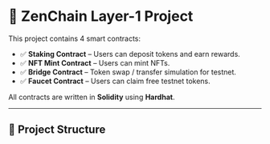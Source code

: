# 🚀 ZenChain Layer-1 Project

This project contains 4 smart contracts:  

- ✅ **Staking Contract** – Users can deposit tokens and earn rewards.  
- ✅ **NFT Mint Contract** – Users can mint NFTs.  
- ✅ **Bridge Contract** – Token swap / transfer simulation for testnet.  
- ✅ **Faucet Contract** – Users can claim free testnet tokens.  

All contracts are written in **Solidity** using **Hardhat**.

---

## 📂 Project Structure

